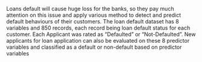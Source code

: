 Loans default will cause huge loss for the banks, so they pay much attention on this issue and apply various method to detect and predict default behaviours of their customers. The loan default dataset has 8 variables and 850 records, each record being loan default status for each customer. Each Applicant was rated as “Defaulted” or “Not-Defaulted”. New applicants for loan application can also be evaluated on these 8 predictor variables and classified as a default or non-default based on predictor variables
